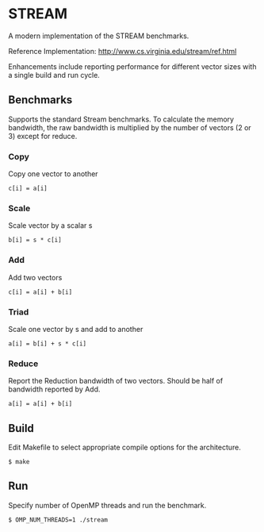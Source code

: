# STREAM
A modern implementation of the STREAM benchmarks.

Reference Implementation: http://www.cs.virginia.edu/stream/ref.html

Enhancements include reporting performance for different vector sizes with a single build and run cycle.

## Benchmarks
Supports the standard Stream benchmarks. To calculate the memory bandwidth, the raw bandwidth is multiplied by the number of vectors (2 or 3) except for reduce.

### Copy
Copy one vector to another

`c[i] = a[i]`

### Scale
Scale vector by a scalar s

`b[i] = s * c[i]`

### Add
Add two vectors

`c[i] = a[i] + b[i]`

### Triad
Scale one vector by s and add to another

`a[i] = b[i] + s * c[i]`

### Reduce
Report the Reduction bandwidth of two vectors. Should be half of bandwidth reported by Add.

`a[i] = a[i] + b[i]`

## Build

Edit Makefile to select appropriate compile options for the architecture.

`$ make`

## Run

Specify number of OpenMP threads and run the benchmark.

`$ OMP_NUM_THREADS=1 ./stream`
